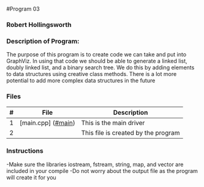 #Program 03
### Robert Hollingsworth
### Description of Program:

The purpose of this program is to create code we can take and put into GraphViz. In using that code we 
should be able to generate a linked list, doubly linked list, and a binary search tree. We do this by 
adding elements to data structures using creative class methods. There is a lot more potential to add
more complex data structures in the future
### Files


|   #   | File            | Description                                        |
| :---: | --------------- | -------------------------------------------------- |
|   1   |[main.cpp] ([#main](https://github.com/RCHollingsworth/2143-00P-Hollingsworth/blob/4d5403ce37355e5185910106485c66eb7e1e9ca8/Assignments/P03/main%20(3).cpp))     | This is the main driver |
|   2   | | This file is created by the program |
### Instructions

-Make sure the libraries iostream, fstream, string, map, and vector are included in your compile
-Do not worry about the output file as the program will create it for you
